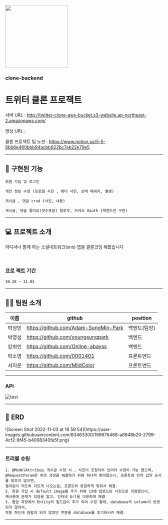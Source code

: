 <img src="https://search.pstatic.net/common/?src=http%3A%2F%2Fblogfiles.naver.net%2F20130122_106%2Ftensaiseung_1358842624770erdHE_PNG%2F%25C6%25AE%25C0%25A7%25C5%25CD.png&type=sc960_832" width="200" height="200"/>


### clone-backend

# 트위터 클론 프로잭트


서버 URL : http://twitter-clone-aws-bucket.s3-website.ap-northeast-2.amazonaws.com/

영상 URL :

클론 프로잭트 팀 노션 : https://www.notion.so/5-5-6bb6e460bbb94acbb622bc7ab22e79e5

---
<h2>🚀 구현된 기능</h2>

    회원 가입 및 로그인
    
    개인 정보 수정 (프로필 사진 , 헤더 사진, 상태 메세지, 별명)
    
    게시글 , 댓글 crud (사진, 내용) 

    게시글, 댓글 좋아요(갯수포함) 팔로우, 카카오 Oauth (백엔드만 구현) 

---
<h2>💻 프로젝트 소개</h2>
<p>어디서나 함께 하는 소셜네트워크(sns) 앱을 클론코딩 해봤습니다</p>
<br />

### 프로 젝트 기간
    10.28 ~ 11.03

---
<h2>👫🏻 팀원 소개 </h2>

| 이름   | github | position |
|------|--------|----------|
| 박성민 | https://github.com/Adam-SungMin-Park   | 백엔드(팀장)     |
| 박영성 | https://github.com/youngsungpark   | 백엔드     |
| 강희인 | https://github.com/Online-abayss   | 백엔드     |
| 박소영 | https://github.com/0001401   | 프론트엔드     |
| 서지운 | https://github.com/MildColor   | 프론트엔드     |

---
### API

![test](https://user-images.githubusercontent.com/83463300/199677835-640cad11-d7be-4f1e-90a5-6323ceaa6402.PNG)

--- ---
<h2>📃 ERD</h2>
![Screen Shot 2022-11-03 at 16 59 54](https://user-images.githubusercontent.com/83463300/199676468-a8948b20-2799-4cf2-8f45-b4068340fa5f.png)


---
### 트러블 슈팅
    1. @ModelAttribu는 게시글 수정 시 , 사진이 포함되어 있어야 수정이 가능 했으며,
    @RequestParam은 위의 과정을 해결하기 위해 하나씩 받아왔으나, 프론트와 인자 값의 순서를 맞추지 않으면,
    결과값이 의도와 다르게 나오는걸, 프론트와 동일하게 맞춰서 해결.
    2. 회원 가입 시 default image를 주기 위해 s3에 업로드된 사진으로 이용했으나,
    재사용에 문제가 있음을 알고, 인터넷 Url을 이용하여 해결   
    3. 협업 과정에서 Entity의 필드값이 추가 되여 수정 할때, database의 column이 반영 되지 않아서,
    작동 하는데 원할이 되지 않았던 부분을 database를 초기화시켜 해결.
---
